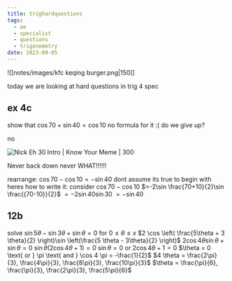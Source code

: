 ```yaml
---
title: trighardquestions
tags:
  - ae
  - specialist
  - questions
  - trigonometry
date: 2023-09-05
---
```

![[notes/images/kfc keqing burger.png|150]]

today we are looking at hard questions in trig 4 spec
## ex 4c
show that $\cos70 + \sin40 = \cos10$
no formula for it :(
do we give up?

no

![Nick Eh 30 Intro | Know Your Meme | 300](https://i.kym-cdn.com/entries/icons/facebook/000/045/591/nickeh30intro.jpg)

Never back down never WHAT!!!!!!

rearrange: $\cos 70 - \cos 10 = -\sin 40$
dont assume its true to begin with
heres how to write it:
consider $\cos 70 - \cos 10$
$=-2\sin \frac{70+10}{2}\sin \frac{{70-10}}{2}$
$=-2\sin 40 \sin 30$
$=-\sin 40$

## 12b
solve $\sin 5 \theta - \sin 3 \theta + \sin \theta = 0$ for $0 \leq \theta \leq x$
$2 \cos \left( \frac{5\theta + 3 \theta}{2} \right)\sin \left(\frac{5 \theta - 3\theta}{2} \right)$
$2\cos 4 \theta \sin \theta + \sin \theta =0$
$\sin \theta (2\cos 4 \theta + 1)=0$
$\sin \theta = 0 \text{ or } 2\cos 4 \theta + 1 = 0$
$\theta = 0 \text{ or } \pi \text{ and } \cos 4 \pi = -\frac{1}{2}$
$4 \theta = \frac{2\pi}{3}, \frac{4\pi}{3}, \frac{8\pi}{3}, \frac{10\pi}{3}$
$\theta = \frac{\pi}{6}, \frac{\pi}{3}, \frac{2\pi}{3}, \frac{5\pi}{6}$